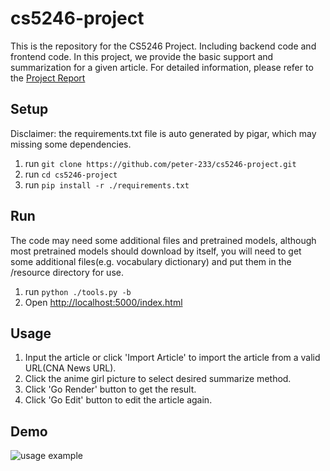 # cs5246-project

This is the repository for the CS5246 Project.
Including backend code and frontend code.
In this project, we provide the basic support and summarization for a given article.
For detailed information, please refer to the [Project Report](./other/cs5246_final_report.pdf)

## Setup
Disclaimer: the requirements.txt file is auto generated by pigar, which may missing some dependencies.
1. run `git clone https://github.com/peter-233/cs5246-project.git`
2. run `cd cs5246-project`
3. run `pip install -r ./requirements.txt`

## Run
The code may need some additional files and pretrained models, 
although most pretrained models should download by itself,
you will need to get some additional files(e.g. vocabulary dictionary) 
and put them in the /resource directory for use. 
1. run `python ./tools.py -b`
2. Open [http://localhost:5000/index.html](http://localhost:5000/index.html)

## Usage
1. Input the article or click 'Import Article' to import the article from a valid URL(CNA News URL).
2. Click the anime girl picture to select desired summarize method.
3. Click 'Go Render' button to get the result.
4. Click 'Go Edit' button to edit the article again.

## Demo
![usage example](other/example.gif)




